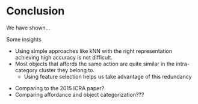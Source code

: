 # Conclusion
We have shown...

Some insights 

* Using simple approaches like kNN with the right representation achieving high accuracy is not difficult. 
* Most objects that affords the same action are quite similar in the intra-category cluster they belong to.
    - Using feature selection helps us take advantage of this redundancy 

- Comparing to the 2015 ICRA paper?
- Comparing affordance and object categorization???
